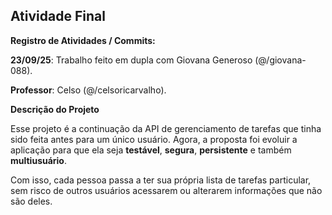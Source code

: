 ## Atividade Final

**Registro de Atividades / Commits:**

**23/09/25**: Trabalho feito em dupla com Giovana Generoso (@/giovana-088).

**Professor**: Celso (@/celsoricarvalho).

**Descrição do Projeto**

Esse projeto é a continuação da API de gerenciamento de tarefas que tinha sido feita antes para um único usuário.
Agora, a proposta foi evoluir a aplicação para que ela seja **testável**, **segura**, **persistente** e também **multiusuário**.

Com isso, cada pessoa passa a ter sua própria lista de tarefas particular, sem risco de outros usuários acessarem ou alterarem informações que não são deles.